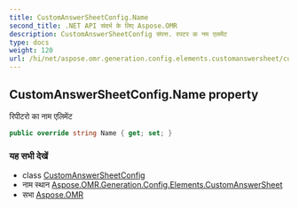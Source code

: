 ```yaml
---
title: CustomAnswerSheetConfig.Name
second_title: .NET API संदर्भ के लिए Aspose.OMR
description: CustomAnswerSheetConfig संपत्त. रपटर क नम एलमेंट
type: docs
weight: 120
url: /hi/net/aspose.omr.generation.config.elements.customanswersheet/customanswersheetconfig/name/
---
```

## CustomAnswerSheetConfig.Name property

रिपीटरो का नाम एलिमेंट

```csharp
public override string Name { get; set; }
```

### यह सभी देखें

* class [CustomAnswerSheetConfig](../)
* नाम स्थान [Aspose.OMR.Generation.Config.Elements.CustomAnswerSheet](../../customanswersheetconfig/)
* सभा [Aspose.OMR](../../../)


